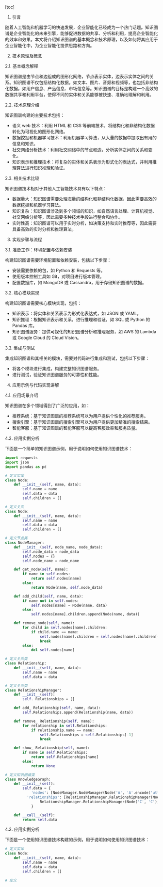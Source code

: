 
[toc]                    
                
                
1. 引言

随着人工智能和机器学习的快速发展，企业智能化已经成为一个热门话题。知识图谱是企业智能化的未来引擎，能够促进数据的共享、分析和利用，提高企业智能化的效率和效果。本文将介绍知识图谱的基本概念和技术原理，以及如何将其应用于企业智能化中，为企业智能化提供思路和方向。

2. 技术原理及概念

2.1. 基本概念解释

知识图谱是由节点和边组成的图形化网络，节点表示实体，边表示实体之间的关系。知识图谱不仅包括结构化数据，如文本、图片、音频和视频等，也包括非结构化数据，如用户信息、产品信息、市场信息等。知识图谱的目标是构建一个高效的数据共享和利用平台，使得不同的实体和关系能够被快速、准确地理解和利用。

2.2. 技术原理介绍

知识图谱构建的主要技术包括：

- 语义 web 技术：利用 HTML 和 CSS 等前端技术，将结构化和非结构化数据转化为可视化的图形化网络。
- 数据挖掘和机器学习技术：利用机器学习算法，从大量的数据中提取出有用的信息和知识。
- 社交网络分析技术：利用社交网络中的节点和边，分析实体之间的关系和变化。
- 知识表示和推理技术：将复杂的实体和关系表示为形式化的表达式，并利用推理算法进行知识推理和验证。

2.3. 相关技术比较

知识图谱技术相对于其他人工智能技术具有以下特点：

- 数据量大：知识图谱需要处理海量的结构化和非结构化数据，因此需要高效的数据挖掘和机器学习算法。
- 知识复杂：知识图谱涉及到多个领域的知识，如自然语言处理、计算机视觉、社交网络分析等，因此需要多种技术手段进行整合和协作。
- 实时性高：知识图谱可以用于实时分析，如决策支持和实时推荐等，因此需要具备高效的实时分析和推理算法。

3. 实现步骤与流程

3.1. 准备工作：环境配置与依赖安装

构建知识图谱需要环境配置和依赖安装，包括以下步骤：

- 安装需要依赖的包，如 Python 和 Requests 等。
- 使用版本控制工具如 Git，对项目进行版本管理。
- 配置数据库，如 MongoDB 或 Cassandra，用于存储知识图谱的数据。

3.2. 核心模块实现

构建知识图谱需要核心模块实现，包括：

- 知识表示：将实体和关系表示为形式化表达式，如 JSON 或 YAML。
- 知识推理：根据知识表示和关系，进行推理和验证，如 SQL 或 Python 的 Pandas 库。
- 知识图谱服务：提供可视化的知识图谱分析和推理服务，如 AWS 的 Lambda 或 Google Cloud 的 Cloud Vision。

3.3. 集成与测试

集成知识图谱和其相关的模块，需要对代码进行集成和测试，包括以下步骤：

- 将各个模块进行集成，构建完整知识图谱服务。
- 进行测试，验证知识图谱服务的可靠性和性能。

4. 应用示例与代码实现讲解

4.1. 应用场景介绍

知识图谱在多个领域得到了广泛的应用，如：

- 推荐系统：基于知识图谱的推荐系统可以为用户提供个性化的推荐服务。
- 搜索引擎：基于知识图谱的搜索引擎可以为用户提供更加精准的搜索结果。
- 智能客服：基于知识图谱的智能客服可以提高客服效率和服务质量。

4.2. 应用实例分析

下面是一个简单的知识图谱示例，用于说明如何使用知识图谱技术：

```python
import requests
import json
import pandas as pd

# 定义实体
class Node:
    def __init__(self, name, data):
        self.name = name
        self.data = data
        self.children = []

# 定义关系
class Node:
    def __init__(self, name, data):
        self.name = name
        self.data = data
        self.children = []

# 定义节点类
class NodeManager:
    def __init__(self, node_name, node_data):
        self.node_data = node_data
        self.nodes = {}
        self.node_name = node_name

    def get_node(self, name):
        if name in self.nodes:
            return self.nodes[name]
        else:
            return Node(name, self.node_data)

    def add_child(self, name, data):
        if name not in self.nodes:
            self.nodes[name] = Node(name, data)
        else:
            self.nodes[name].children.append(Node(name, data))

    def remove_node(self, name):
        for child in self.nodes[name].children:
            if child.name == name:
                self.nodes[name].children = self.nodes[name].children[-1]
                break
        else:
            del self.nodes[name]

# 定义关系类
class Relationship:
    def __init__(self, name, data):
        self.name = name
        self.data = data

# 定义关系类
class RelationshipManager:
    def __init__(self):
        self. Relationships = []

    def add_ Relationship(self, name, data):
        self.Relationships.append(Relationship(name, data))

    def remove_ Relationship(self, name):
        for relationship in self.Relationships:
            if relationship.name == name:
                self.Relationships = self.Relationships[-1]
                break

    def show_ Relationship(self, name):
        if name in self.Relationships:
            return self.Relationships[name]
        else:
            return None

# 定义知识图谱类
class KnowledgeGraph:
    def __init__(self):
        self.data = {
            'nodes': [NodeManager.NodeManager(Node('A', 'A'.encode('utf-8')), Node('B', 'B'.encode('utf-8')), Node('C', 'C'.encode('utf-8'))],
          'relationships': [RelationshipManager.RelationshipManager(Node('A', 'A'), Node('B', 'B')),
                RelationshipManager.RelationshipManager(Node('C', 'C'), Node('A', 'B'))],
            }

    def __call__(self):
        return self.data
```

4.2. 应用实例分析

下面是一个使用知识图谱技术构建的示例，用于说明如何使用知识图谱技术：

```python
# 定义实体
class Node:
    def __init__(self, name, data):
        self.name = name
        self.data = data
        self.children = []

# 定义

